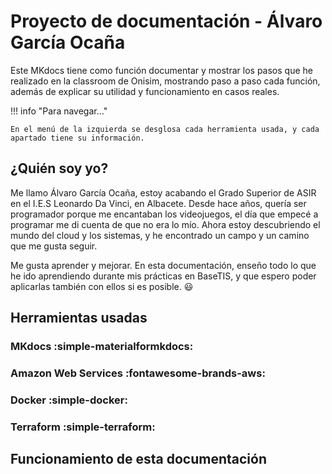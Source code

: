 # Proyecto de documentación - Álvaro García Ocaña
Este MKdocs tiene como función documentar y mostrar los pasos que he realizado en la classroom de Onisim, mostrando paso a paso cada función, además de explicar su utilidad y funcionamiento en casos reales.

!!! info "Para navegar..."

    En el menú de la izquierda se desglosa cada herramienta usada, y cada apartado tiene su información.

## ¿Quién soy yo?
Me llamo Álvaro García Ocaña, estoy acabando el Grado Superior de ASIR en el I.E.S Leonardo Da Vinci, en Albacete. Desde hace años, quería ser programador porque me encantaban los videojuegos, el día que empecé a programar me di cuenta de que no era lo mío. Ahora estoy descubriendo el mundo del cloud y los sistemas, y he encontrado un campo y un camino que me gusta seguir.

Me gusta aprender y mejorar. En esta documentación, enseño todo lo que he ido aprendiendo durante mis prácticas en BaseTIS, y que espero poder aplicarlas también con ellos si es posible. :smiley:

## Herramientas usadas
### MKdocs :simple-materialformkdocs:

### Amazon Web Services :fontawesome-brands-aws:

### Docker :simple-docker:

### Terraform :simple-terraform:
## Funcionamiento de esta documentación